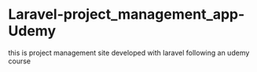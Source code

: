 # Laravel-project_management_app-Udemy
 this is project management site developed with laravel following an udemy course
